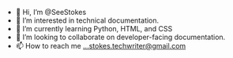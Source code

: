 - 👋 Hi, I’m @SeeStokes
- 👀 I’m interested in technical documentation.
- 🌱 I’m currently learning Python, HTML, and CSS
- 💞️ I’m looking to collaborate on developer-facing documentation.
- 📫 How to reach me ...stokes.techwriter@gmail.com

<!---
SeeStokes/SeeStokes is a ✨ special ✨ repository because its `README.md` (this file) appears on your GitHub profile.
You can click the Preview link to take a look at your changes.
--->
